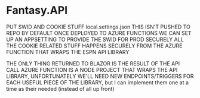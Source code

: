 # Fantasy.API
PUT SWID AND COOKIE STUFF local.settings.json
THIS ISN'T PUSHED TO REPO BY DEFAULT
ONCE DEPLOYED TO AZURE FUNCTIONS WE CAN SET UP AN APPSETTING TO PROVIDE THE SWID FOR PROD SECURELY
ALL THE COOKIE RELATED STUFF HAPPENS SECURELY FROM THE AZURE FUNCTION THAT WRAPS THE ESPN API LIBRARY

THE ONLY THING RETURNED TO BLAZOR IS THE RESULT OF THE API CALL
AZURE FUNCTION IS A NODE PROJECT THAT WRAPS THE API LIBRARY, UNFORTUNATELY WE'LL NEED NEW ENDPOINTS/TRIGGERS FOR EACH USEFUL
PIECE OF THE LIBRARY, but I can implement them one at a time as their needed (instead of all up front)

